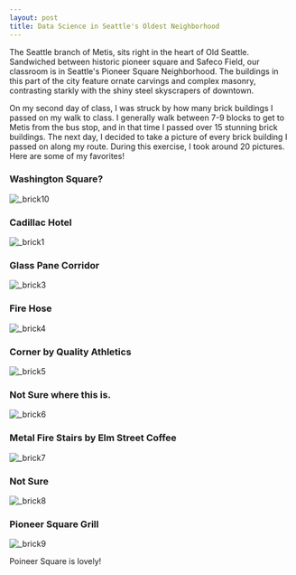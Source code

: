 ```yaml
---
layout: post
title: Data Science in Seattle's Oldest Neighborhood
---
```


The Seattle branch of Metis, sits right in the heart of Old Seattle. Sandwiched between historic pioneer square and Safeco Field, our classroom is in Seattle's Pioneer Square Neighborhood. The buildings in this part of the city feature ornate carvings and complex masonry, contrasting starkly with the shiny steel skyscrapers of downtown. 

On my second day of class, I was struck by how many brick buildings I passed on my walk to class. I generally walk between 7-9 blocks to get to Metis from the bus stop, and in that time I passed over 15 stunning brick buildings. The next day, I decided to take a picture of every brick building I passed on along my route. During this exercise, I took around 20 pictures. Here are some of my favorites!

### Washington Square?
![_brick10](/images/brick10.jpg)

### Cadillac Hotel
![_brick1](/images/brick1.jpg)

### Glass Pane Corridor
![_brick3](/images/brick3.jpg)

### Fire Hose
![_brick4](/images/brick4.jpg)

### Corner by Quality Athletics
![_brick5](/images/brick5.jpg)

### Not Sure where this is.
![_brick6](/images/brick6.jpg)

### Metal Fire Stairs by Elm Street Coffee
![_brick7](/images/brick7.jpg)

### Not Sure
![_brick8](/images/brick8.jpg)

### Pioneer Square Grill
![_brick9](/images/brick9.jpg)

Poineer Square is lovely! 
